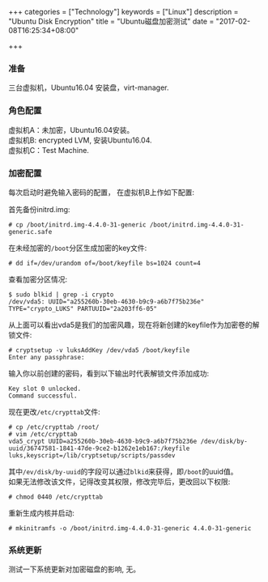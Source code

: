 +++
categories = ["Technology"]
keywords = ["Linux"]
description = "Ubuntu Disk Encryption"
title = "Ubuntu磁盘加密测试"
date = "2017-02-08T16:25:34+08:00"

+++
### 准备
三台虚拟机，Ubuntu16.04 安装盘，virt-manager.    

### 角色配置
虚拟机A：未加密，Ubuntu16.04安装。    
虚拟机B: encrypted LVM, 安装Ubuntu16.04.    
虚拟机C：Test Machine.    

### 加密配置
每次启动时避免输入密码的配置， 在虚拟机B上作如下配置:    

首先备份initrd.img:    

```
# cp /boot/initrd.img-4.4.0-31-generic /boot/initrd.img-4.4.0-31-generic.safe
```
在未经加密的`/boot`分区生成加密的key文件:    

```
# dd if=/dev/urandom of=/boot/keyfile bs=1024 count=4
```
查看加密分区情况:    

```
$ sudo blkid | grep -i crypto
/dev/vda5: UUID="a255260b-30eb-4630-b9c9-a6b7f75b236e" TYPE="crypto_LUKS" PARTUUID="2a203ff6-05"
```
从上面可以看出vda5是我们的加密风趣，现在将新创建的keyfile作为加密卷的解锁文件:    

```
# cryptsetup -v luksAddKey /dev/vda5 /boot/keyfile 
Enter any passphrase:
```
输入你以前创建的密码，看到以下输出时代表解锁文件添加成功:    

```
Key slot 0 unlocked.
Command successful.
```
现在更改`/etc/crypttab`文件:    

```
# cp /etc/crypttab /root/
# vim /etc/crypttab
vda5_crypt UUID=a255260b-30eb-4630-b9c9-a6b7f75b236e /dev/disk/by-uuid/36747581-1841-47de-9ce2-b1262e1eb167:/keyfile luks,keyscript=/lib/cryptsetup/scripts/passdev
```
其中`/ev/disk/by-uuid`的字段可以通过`blkid`来获得，即`/boot`的uuid值。    
如果无法修改该文件，记得改变其权限，修改完毕后，更改回以下权限:    

```
# chmod 0440 /etc/crypttab
```
重新生成内核并启动:    

```
# mkinitramfs -o /boot/initrd.img-4.4.0-31-generic 4.4.0-31-generic
```

### 系统更新
测试一下系统更新对加密磁盘的影响, 无。
